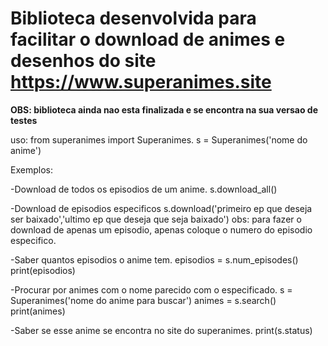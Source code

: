 # Biblioteca desenvolvida para facilitar o download de animes e desenhos do site https://www.superanimes.site

**OBS: biblioteca ainda nao esta finalizada e se encontra na sua versao de testes**

uso:
from superanimes import Superanimes.
s = Superanimes('nome do anime')

Exemplos:

-Download de todos os episodios de um anime.
s.download_all()

-Download de episodios especificos
s.download('primeiro ep que deseja ser baixado','ultimo ep que deseja que seja baixado')
obs: para fazer o download de apenas um episodio, apenas coloque o numero do episodio especifico.

-Saber quantos episodios o anime tem.
episodios = s.num_episodes()
print(episodios)

-Procurar por animes com o nome parecido com o especificado.
s = Superanimes('nome do anime para buscar')
animes = s.search()
print(animes)

-Saber se esse anime se encontra no site do superanimes.
print(s.status)
